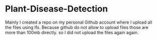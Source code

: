 # Plant-Disease-Detection


Mainly I created a repo on my personal Github account where I upload all the files using lfs. Because github do not allow to upload files those are more than 100mb directly.
so I did not upload the files again again.
